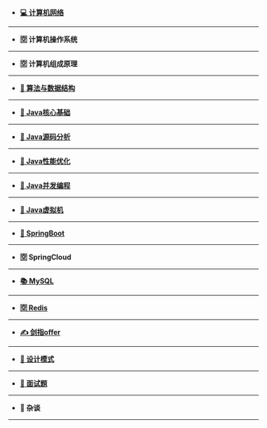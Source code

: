   
*    [**💻 计算机网络**](docs/计算机网络/README.md)

---

*    **🈳 计算机操作系统**

---

*    **🈳 计算机组成原理**

---

*    [**📕 算法与数据结构**](docs/算法与数据结构/README.md)

  
---

*    [**🐧 Java核心基础**](docs/Java核心基础/README.md)

---

*    [**🙈 Java源码分析**](docs/Java源码分析/README.md)

---

*    [**🐶 Java性能优化**](docs/Java性能优化/README.md)

---

*    [**🐯 Java并发编程**](docs/Java并发编程/README.md)

---

*    [**🐷 Java虚拟机**](docs/Java虚拟机/README.md)

---

*    [**🌱 SpringBoot**](docs/SpringBoot/README.md)

---

*    **🈳 SpringCloud**

---

*    [**📚 MySQL**](docs/MySQL/README.md)

---

*    [**🈳 Redis**](docs/Redis/README.md)


---

    
*    [**✍ 剑指offer**](docs/算法/剑指offer题解.md)

---

*    [**📑 设计模式**](docs/设计模式/README.md)

---

*    [**👀 面试题**](docs/面试题/README.md)

---

*    **🔨 杂谈**

---
